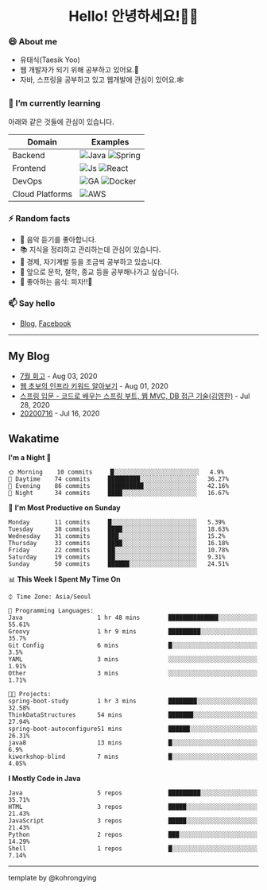 # <div align="center">Hello! 안녕하세요!👩‍💻</div>

### 😄 About me
* 유태식(Taesik Yoo)
* 웹 개발자가 되기 위해 공부하고 있어요.📝 
* 자바, 스프링을 공부하고 있고 웹개발에 관심이 있어요.🕸

### 🌱 I’m currently learning
아래와 같은 것들에 관심이 있습니다.

|Domain|Examples|
|---|---|
|Backend|![Java](https://img.shields.io/badge/java-green?style=for-the-badge&logo=java&logoColor=white) ![Spring](https://img.shields.io/badge/spring-green?style=for-the-badge&logo=spring&logoColor=white)  |
|Frontend| ![Js](https://img.shields.io/badge/javascript-blue?style=for-the-badge&logo=javascript&logoColor=white) ![React](https://img.shields.io/badge/react-blue?style=for-the-badge&logo=react&logoColor=white) |
|DevOps|![GA](https://img.shields.io/badge/Github_Actions-purple?style=for-the-badge&logo=github) ![Docker](https://img.shields.io/badge/Docker-purple?style=for-the-badge&logo=docker&logoColor=white)  |
|Cloud Platforms|![AWS](https://img.shields.io/badge/AWS-orange?style=for-the-badge&logo=amazon-aws) |


### ⚡ Random facts
- 🎸 음악 듣기를 좋아합니다.
- 📚 지식을 정리하고 관리하는데 관심이 있습니다.
- 💸 경제, 자기계발 등을 조금씩 공부하고 있습니다.
- 🤔 앞으로 문학, 철학, 종교 등을 공부해나가고 싶습니다.
- 🍲 좋아하는 음식: 피자!!🍕


### 📫 Say hello
- [Blog](https://isholiday.tistory.com),
[Facebook](https://www.facebook.com/yootsets)

---

## My Blog
<!-- BLOGPOSTS:START -->
<!-- BLOGPOSTS:END -->
- [7월 회고](https://isholiday.tistory.com/21) - Aug 03, 2020<br>
- [웹 초보의 인프라 키워드 알아보기](https://isholiday.tistory.com/19) - Aug 01, 2020<br>
- [스프링 입문 - 코드로 배우는 스프링 부트, 웹 MVC, DB 접근 기술(김영한)](https://isholiday.tistory.com/18) - Jul 28, 2020<br>
- [20200716](https://isholiday.tistory.com/14) - Jul 16, 2020<br>

## Wakatime
<!--START_SECTION:waka-->
**I'm a Night 🦉** 

```text
🌞 Morning    10 commits     █░░░░░░░░░░░░░░░░░░░░░░░░   4.9% 
🌆 Daytime    74 commits     █████████░░░░░░░░░░░░░░░░   36.27% 
🌃 Evening    86 commits     ██████████░░░░░░░░░░░░░░░   42.16% 
🌙 Night      34 commits     ████░░░░░░░░░░░░░░░░░░░░░   16.67%

```
📅 **I'm Most Productive on Sunday** 

```text
Monday       11 commits     █░░░░░░░░░░░░░░░░░░░░░░░░   5.39% 
Tuesday      38 commits     ████░░░░░░░░░░░░░░░░░░░░░   18.63% 
Wednesday    31 commits     ███░░░░░░░░░░░░░░░░░░░░░░   15.2% 
Thursday     33 commits     ████░░░░░░░░░░░░░░░░░░░░░   16.18% 
Friday       22 commits     ██░░░░░░░░░░░░░░░░░░░░░░░   10.78% 
Saturday     19 commits     ██░░░░░░░░░░░░░░░░░░░░░░░   9.31% 
Sunday       50 commits     ██████░░░░░░░░░░░░░░░░░░░   24.51%

```


📊 **This Week I Spent My Time On** 

```text
⌚︎ Time Zone: Asia/Seoul

💬 Programming Languages: 
Java                     1 hr 48 mins        ██████████████░░░░░░░░░░░   55.61% 
Groovy                   1 hr 9 mins         █████████░░░░░░░░░░░░░░░░   35.7% 
Git Config               6 mins              █░░░░░░░░░░░░░░░░░░░░░░░░   3.5% 
YAML                     3 mins              ░░░░░░░░░░░░░░░░░░░░░░░░░   1.91% 
Other                    3 mins              ░░░░░░░░░░░░░░░░░░░░░░░░░   1.71%

🐱‍💻 Projects: 
spring-boot-study        1 hr 3 mins         ████████░░░░░░░░░░░░░░░░░   32.58% 
ThinkDataStructures      54 mins             ███████░░░░░░░░░░░░░░░░░░   27.94% 
spring-boot-autoconfigure51 mins             ██████░░░░░░░░░░░░░░░░░░░   26.31% 
java8                    13 mins             █░░░░░░░░░░░░░░░░░░░░░░░░   6.9% 
kiworkshop-blind         7 mins              █░░░░░░░░░░░░░░░░░░░░░░░░   4.05%

```

**I Mostly Code in Java** 

```text
Java                     5 repos             █████████░░░░░░░░░░░░░░░░   35.71% 
HTML                     3 repos             █████░░░░░░░░░░░░░░░░░░░░   21.43% 
JavaScript               3 repos             █████░░░░░░░░░░░░░░░░░░░░   21.43% 
Python                   2 repos             ███░░░░░░░░░░░░░░░░░░░░░░   14.29% 
Shell                    1 repos             █░░░░░░░░░░░░░░░░░░░░░░░░   7.14%

```



<!--END_SECTION:waka-->

---

template by @kohrongying

 <!--
 **taesikyoo/taesikyoo** is a ✨ _special_ ✨ repository because its `README.md` (this file) appears on your GitHub profile.
 
 Here are some ideas to get you started:
 
 - 🔭 I’m currently working on ...
 - 🌱 I’m currently learning ...
 - 👯 I’m looking to collaborate on ...
 - 🤔 I’m looking for help with ...
 - 💬 Ask me about ...
 - 📫 How to reach me: ...
 - 😄 Pronouns: ...
 - ⚡ Fun fact: ...
 --> 